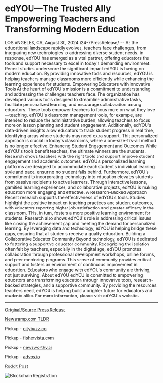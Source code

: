 # edYOU—The Trusted Ally Empowering Teachers and Transforming Modern Education

LOS ANGELES, CA, August 30, 2024 /24-7PressRelease/ -- As the educational landscape rapidly evolves, teachers face challenges, from integrating new technologies to addressing diverse student needs. In response, edYOU has emerged as a vital partner, offering educators the tools and support necessary to excel in today's demanding environment.  Recent studies underscore the significant impact edYOU is having on modern education. By providing innovative tools and resources, edYOU is helping teachers manage classrooms more efficiently while enhancing the learning experience for students.   Empowering Educators with Innovative Tools At the heart of edYOU's mission is a commitment to understanding and addressing the challenges teachers face. The organization has developed various tools designed to streamline administrative tasks, facilitate personalized learning, and encourage collaboration among educators. These tools empower teachers to focus more on what they love—teaching.  edYOU's classroom management tools, for example, are intended to reduce the administrative burden, allowing teachers to focus more on lesson planning and student engagement. Additionally, edYOU's data-driven insights allow educators to track student progress in real time, identifying areas where students may need extra support. This personalized approach is crucial in today's classrooms, where a one-size-fits-all method is no longer effective.  Enhancing Student Engagement and Outcomes While edYOU's tools benefit teachers, the ultimate winners are the students. Research shows teachers with the right tools and support improve student engagement and academic outcomes. edYOU's personalized learning platforms are designed to accommodate each student's individual learning style and pace, ensuring no student falls behind.  Furthermore, edYOU's commitment to incorporating technology into education elevates students from passive recipients to active learners. Through interactive lessons, gamified learning experiences, and collaborative projects, edYOU is making education more engaging and effective.  A Research-Backed Approach Recent research supports the effectiveness of edYOU's tools. Studies highlight the positive impact on teaching practices and student outcomes, with educators reporting higher job satisfaction and greater efficacy in the classroom. This, in turn, fosters a more positive learning environment for students.  Research also shows edYOU's role in addressing critical issues like closing the achievement gap and meeting the demand for personalized learning. By leveraging data and technology, edYOU is helping bridge these gaps, ensuring that all students receive a quality education.  Building a Collaborative Educator Community Beyond technology, edYOU is dedicated to fostering a supportive educator community. Recognizing the isolation often felt by teachers, especially in the digital age, edYOU promotes collaboration through professional development workshops, online forums, and peer mentoring programs.  This sense of community provides critical support and fosters an environment of continuous improvement in education. Educators who engage with edYOU's community are thriving, not just surviving.  About edYOU edYOU is committed to empowering educators and transforming education through innovative tools, research-backed strategies, and a supportive community. By providing the resources teachers need, edYOU is helping build a brighter future for educators and students alike.  For more information, please visit edYOU's website. 

---

[Original/Source Press Release](https://www.24-7pressrelease.com/press-release/513921/edyouthe-trusted-ally-empowering-teachers-and-transforming-modern-education)
                    

[Newsramp.com TLDR](https://newsramp.com/curated-news/edyou-transforming-education-with-innovative-tools-and-research-backed-strategies/1d2733234b6c9d1ffbed5630992954d1) 


Pickup - [citybuzz.co](https://citybuzz.co/2024/08/30/edyou-revolutionizes-education-with-innovative-tools-and-support-for-teachers)

Pickup - [fishervista.com](https://fishervista.com/en/edyou-empowers-educators-and-enhances-modern-education/20246394)

Pickup - [newsworthy.ai](https://newsworthy.ai/en/edyou-revolutionizes-education-with-innovative-tools-and-support-for-teachers/20246394)

Pickup - [advos.io](https://advos.io/en/edyou-empowers-teachers-and-transforms-modern-education/20246394)
 



[Reddit Post](https://www.reddit.com/r/newsramp/comments/1f4smcl/edyou_transforming_education_with_innovative/) 



![Blockchain Registration](https://cdn.newsramp.app/24-7PressRelease/qrcode/248/30/airyi5rJ.webp)